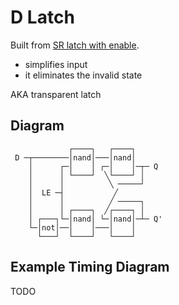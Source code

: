 # D Latch

Built from [SR latch with enable](sr-latch-enabled.md).
 - simplifies input
 - it eliminates the invalid state

AKA transparent latch


## Diagram
```
             ┌────┐   ┌────┐
 D ─┬────────│nand│───│nand│
    │      ┌─│    │ ┌─│    │─┬─ Q
    │      │ └────┘  ╲└────┘ │
    │      │          ╲ ─────┘
    │  LE ─┤           ╱
    │      │          ╱ ─────┐
    │      │ ┌────┐  ╱┌────┐ │
    │ ┌───┐└─│nand│ └─│nand│─┴─ Q'
    └─│not│──│    │───│    │
      └───┘  └────┘   └────┘
```

## Example Timing Diagram

TODO
